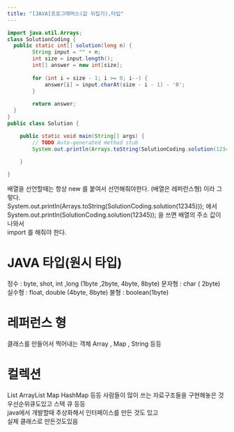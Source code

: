 ```yaml
---
title: "[JAVA]프로그래머스(값 뒤집기),타입"
---
```


```java
import java.util.Arrays;
class SolutionCoding {
  public static int[] solution(long n) {
		String input = "" + n;
		int size = input.length();
		int[] answer = new int[size];
      
		for (int i = size - 1; i >= 0; i--) {
			answer[i] = input.charAt(size - i - 1) - '0';
		}
      
		return answer;
  }
}
public class Solution {

	public static void main(String[] args) {
		// TODO Auto-generated method stub
		System.out.println(Arrays.toString(SolutionCoding.solution(12345)));
		
	}

}

```

배열을 선언할때는 항상 new 를 붙여서 선언해줘야한다. (배열은 레퍼런스형) 이라 그렇다.  
System.out.println(Arrays.toString(SolutionCoding.solution(12345))); 에서
System.out.println(SolutionCoding.solution(12345)); 을 쓰면 배열의 주소 값이 나와서  
import 를 해줘야 한다.


# JAVA 타입(원시 타입)
정수 : byte, shot, int ,long (1byte ,2byte, 4byte, 8byte)
문자형 : char ( 2byte)
실수형 : float, double (4byte, 8byte)
불형 :  boolean(1byte)  

# 레퍼런스 형
 클래스를 만들어서 찍어내는 객체
Array , Map , String 등등

# 컬렉션
 List ArrayList Map HashMap 등등
사람들이 많이 쓰는 자료구조들을  구현해놓은 것 우선순위큐도있고 스택 큐 등등  
 java에서 개발할때 추상화해서 인터페이스를 만든 것도 있고  
실체 클래스로 만든것도있음
